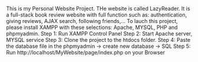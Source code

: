 This is my Personal Website Project. THe website is called LazyReader. It is a full-stack book review website with full function such as: authentication, giving reviews, AJAX search, following friends,...
To lauch this project, please install XAMPP with these selections: Apache, MYSQL, PHP and phpmyadmin.
Step 1: Run XAMPP Control Panel
Step 2: Start Apache server, MYSQL service
Step 3: Clone the project to the htdocs folder.
Step 4: Paste the database file in the phpmyadmin -> create new database -> SQL
Step 5: Run http://localhost/MyWebsite/page/index.php on your Browser
